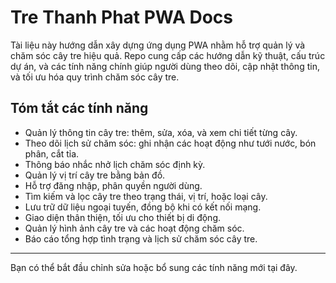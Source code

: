# Tre Thanh Phat PWA Docs

Tài liệu này hướng dẫn xây dựng ứng dụng PWA nhằm hỗ trợ quản lý và chăm sóc cây tre hiệu quả. Repo cung cấp các hướng dẫn kỹ thuật, cấu trúc dự án, và các tính năng chính giúp người dùng theo dõi, cập nhật thông tin, và tối ưu hóa quy trình chăm sóc cây tre.

## Tóm tắt các tính năng

- Quản lý thông tin cây tre: thêm, sửa, xóa, và xem chi tiết từng cây.
- Theo dõi lịch sử chăm sóc: ghi nhận các hoạt động như tưới nước, bón phân, cắt tỉa.
- Thông báo nhắc nhở lịch chăm sóc định kỳ.
- Quản lý vị trí cây tre bằng bản đồ.
- Hỗ trợ đăng nhập, phân quyền người dùng.
- Tìm kiếm và lọc cây tre theo trạng thái, vị trí, hoặc loại cây.
- Lưu trữ dữ liệu ngoại tuyến, đồng bộ khi có kết nối mạng.
- Giao diện thân thiện, tối ưu cho thiết bị di động.
- Quản lý hình ảnh cây tre và các hoạt động chăm sóc.
- Báo cáo tổng hợp tình trạng và lịch sử chăm sóc cây tre.

---

Bạn có thể bắt đầu chỉnh sửa hoặc bổ sung các tính năng mới tại đây.
